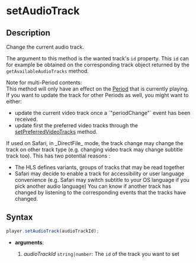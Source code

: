 # setAudioTrack

## Description

Change the current audio track.

The argument to this method is the wanted track's `id` property. This `id` can
for example be obtained on the corresponding track object returned by the
`getAvailableAudioTracks` method.

<div class="note">
Note for multi-Period contents:
<br>
This method will only have an effect on the
<a href="../../Getting_Started/Glossary.md#period">Period</a> that is currently
playing.  If you want to update the track for other Periods as well, you might
want to either:
<br>
<ul>
  <li>update the current video track once a `"periodChange"` event has been
  received.</li>
  <li>update first the preferred video tracks through the
  <a href="./setPreferredVideoTracks.md">setPreferredVideoTracks</a> method.
  </li>
</ul>
</div>

<div class="warning">
If used on Safari, in _DirectFile_ mode, the track change may change
the track on other track type (e.g. changing video track may change subtitle
track too).
This has two potential reasons :

<ul>
  <li>The HLS defines variants, groups of tracks that may be read together</li>
  <li>Safari may decide to enable a track for accessibility or user language
  convenience (e.g. Safari may switch subtitle to your OS language if you pick
  another audio language)
  You can know if another track has changed by listening to the corresponding
  events that the tracks have changed.</li>
</ul>
</div>

## Syntax

```js
player.setAudioTrack(audioTrackId);
```

 - **arguments**:

   1. _audioTrackId_ `string|number`: The `id` of the track you want to set

